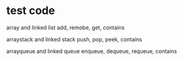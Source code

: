 # test code
 

array and linked list
add, remobe, get, contains

arraystack and linked stack
push, pop, peek, contains

arrayqueue and linked queue
enqueue, dequeue, requeue, contains